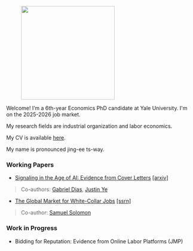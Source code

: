 
<figure>
  <img src="images/portrait.jpg" width="250" >
</figure>


Welcome! I’m a 6th-year Economics PhD candidate at Yale University. I'm on the 2025-2026 job market.

My research fields are industrial organization and labor economics. 

My CV is available [here](/Jingyi_Cui_CV_202506.pdf). 

My name is pronounced jing-ee ts-way.

### Working Papers

* [Signaling in the Age of AI: Evidence from Cover Letters](/Signaling_AI_Cui_Dias_Ye.pdf) [[arxiv]](https://arxiv.org/abs/2509.25054)
> Co-authors: [Gabriel Dias](https://economics.yale.edu/people/gabriel-dias-santamarina), [Justin Ye](https://economics.yale.edu/people/justin-ye)  

* [The Global Market for White-Collar Jobs](/CuiSolomonWhiteCollarGlobalization.pdf) [[ssrn]](https://papers.ssrn.com/sol3/papers.cfm?abstract_id=4942498)
> Co-author: [Samuel Solomon](https://www.samuelmsolomon.com/)


### Work in Progress

* Bidding for Reputation: Evidence from Online Labor Platforms (JMP)





